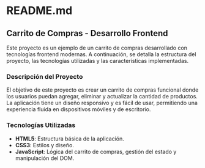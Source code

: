 # README.md

## Carrito de Compras - Desarrollo Frontend

Este proyecto es un ejemplo de un carrito de compras desarrollado con tecnologías frontend modernas. A continuación, se detalla la estructura del proyecto, las tecnologías utilizadas y las características implementadas.

### Descripción del Proyecto

El objetivo de este proyecto es crear un carrito de compras funcional donde los usuarios puedan agregar, eliminar y actualizar la cantidad de productos. La aplicación tiene un diseño responsivo y es fácil de usar, permitiendo una experiencia fluida en dispositivos móviles y de escritorio.

### Tecnologías Utilizadas

- **HTML5**: Estructura básica de la aplicación.
- **CSS3**: Estilos y diseño.
- **JavaScript**: Lógica del carrito de compras, gestión del estado y manipulación del DOM.
